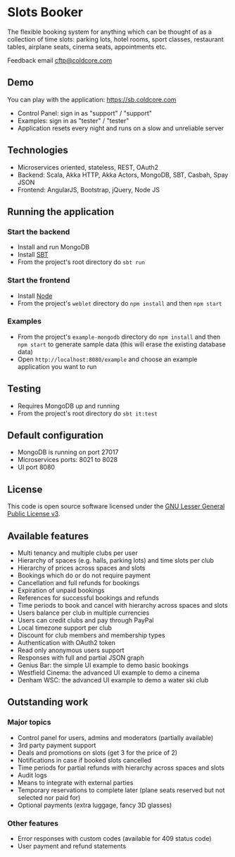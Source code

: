 # Slots Booker #

The flexible booking system for anything which can be thought of as a collection of time slots:
parking lots, hotel rooms, sport classes, restaurant tables, airplane seats, cinema seats, appointments etc.

Feedback email cftp@coldcore.com

## Demo ##

You can play with the application: https://sb.coldcore.com

* Control Panel: sign in as "support" / "support"
* Examples: sign in as "tester" / "tester"
* Application resets every night and runs on a slow and unreliable server

## Technologies ##

* Microservices oriented, stateless, REST, OAuth2
* Backend: Scala, Akka HTTP, Akka Actors, MongoDB, SBT, Casbah, Spay JSON
* Frontend: AngularJS, Bootstrap, jQuery, Node JS

## Running the application ##

### Start the backend ###

* Install and run MongoDB
* Install [SBT](http://www.scala-sbt.org)
* From the project's root directory do `sbt run`

### Start the frontend ###

* Install [Node](http://www.scala-sbt.org)
* From the project's `weblet` directory do `npm install` and then `npm start`

### Examples ###

* From the project's `example-mongodb` directory do `npm install` and then `npm start` to generate sample data
(this will erase the existing database data)
* Open `http://localhost:8080/example` and choose an example application you want to run

## Testing ##

* Requires MongoDB up and running
* From the project's root directory do `sbt it:test`

## Default configuration ##

* MongoDB is running on port 27017
* Microservices ports: 8021 to 8028
* UI port 8080

## License ##

This code is open source software licensed under the [GNU Lesser General Public License v3](http://www.gnu.org/licenses/lgpl-3.0.en.html).

## Available features ##
* Multi tenancy and multiple clubs per user
* Hierarchy of spaces (e.g. halls, parking lots) and time slots per club
* Hierarchy of prices across spaces and slots
* Bookings which do or do not require payment
* Cancellation and full refunds for bookings
* Expiration of unpaid bookings
* References for successful bookings and refunds
* Time periods to book and cancel with hierarchy across spaces and slots
* Users balance per club in multiple currencies
* Users can credit clubs and pay through PayPal
* Local timezone support per club
* Discount for club members and membership types
* Authentication with OAuth2 token
* Read only anonymous users support
* Responses with full and partial JSON graph
* Genius Bar: the simple UI example to demo basic bookings
* Westfield Cinema: the advanced UI example to demo a cinema
* Denham WSC: the advanced UI example to demo a water ski club

## Outstanding work ##

### Major topics ###
* Control panel for users, admins and moderators (partially available)
* 3rd party payment support
* Deals and promotions on slots (get 3 for the price of 2)
* Notifications in case if booked slots cancelled
* Time periods for partial refunds with hierarchy across spaces and slots
* Audit logs
* Means to integrate with external parties
* Temporary reservations to complete later (plane seats reserved but not selected nor paid for)
* Optional payments (extra luggage, fancy 3D glasses)

### Other features ###
* Error responses with custom codes (available for 409 status code)
* User payment and refund statements
